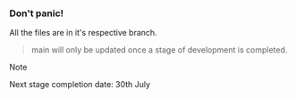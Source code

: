 ### Don't panic!

All the files are in it's respective branch.
> main will only be updated once a stage of development is completed.

> [!NOTE]
> Next stage completion date: 30th July
